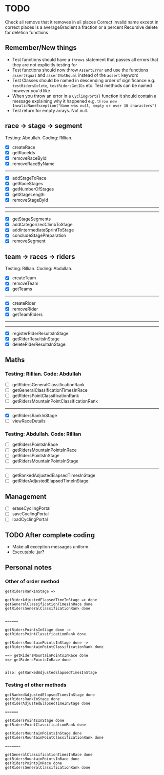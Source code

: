 # TODO

Check all remove that it removes in all places
Correct invalid name except in correct places
Is a averageGradient a fraction or a percent
Recursive delete for deletion functions

## Remember/New things
- Test functions should have a `throws` statement that passes all errors that they are not explicitly testing for
- Test functions should now throw `AssertError` and use the functions `assertEqual` and `assertNotEqual` instead of the `assert` keyword
- Test Classes should be named in descending order of significance e.g. `testRidersDelete`, `testRidersGetIDs` etc. Test methods can be named however you'd like
- When you throw an error in a `CyclingPortal` function it should contain a message explaining why it happened e.g. `throw new InvalidNameException("Name was null, empty or over 30 characters")`
- Test return for empty arrays. Not null.

## race -> stage -> segment
Testing: Abdullah.
Coding: Rillian.

- [x] createRace
- [x] getRaceIds
- [x] removeRaceById
- [x] removeRaceByName
- ---
- [x] addStageToRace
- [x] getRaceStages
- [x] getNumberOfStages
- [x] getStageLength
- [x] removeStageById
- ---
- ---
- [x] getStageSegments
- [x] addCategorizedClimbToStage
- [x] addIntermediateSprintToStage
- [x] concludeStagePreparation
- [x] removeSegment

## team -> races -> riders
Testing: Rillian.
Coding: Abdullah.

- [x] createTeam
- [x] removeTeam
- [x] getTeams
- ---
- [x] createRider
- [x] removeRider
- [x] getTeamRiders
- ---
- ---
- [x] registerRiderResultsInStage
- [x] getRiderResultsInStage
- [x] deleteRiderResultsInStage

## Maths
### Testing: Rillian. Code: Abdullah
- [ ] getRidersGeneralClassificationRank
- [ ] getGeneralClassificationTimesInRace
- [ ] getRidersPointClassificationRank
- [ ] getRidersMountainPointClassificationRank
- ---
- [x] getRidersRankInStage
- [ ] viewRaceDetails
### Testing: Abdullah. Code: Rillian
- [ ] getRidersPointsInRace
- [ ] getRidersMountainPointsInRace
- [ ] getRidersPointsInStage
- [ ] getRidersMountainPointsInStage
- ---
- [ ] getRankedAdjustedElapsedTimesInStage
- [ ] getRiderAdjustedElapsedTimeInStage

## Management
- [ ] eraseCyclingPortal
- [ ] saveCyclingPortal
- [ ] loadCyclingPortal

## TODO After complete coding
- Make all exception messages uniform
- Executable .jar?

## Personal notes
### Other of order method
```text
getRidersRankInStage =>

getRiderAdjustedElapsedTimeInStage => done
getGeneralClassificationTimesInRace done
getRidersGeneralClassificationRank done


======

getRidersPointsInStage done ->
getRidersPointClassificationRank done

getRidersMountainPointsInStage done ->
getRidersMountainPointClassificationRank done

==> getRidersMountainPointsInRace done
==> getRidersPointsInRace done


also: getRankedAdjustedElapsedTimesInStage
```

### Testing of other methods
```text
getRankedAdjustedElapsedTimesInStage done
getRidersRankInStage done
getRiderAdjustedElapsedTimeInStage done

======

getRidersPointsInStage done
getRidersPointClassificationRank done

getRidersMountainPointsInStage done
getRidersMountainPointClassificationRank done

=======

getGeneralClassificationTimesInRace done
getRidersMountainPointsInRace done
getRidersPointsInRace done
getRidersGeneralClassificationRank done
```